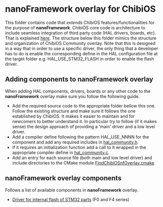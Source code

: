 # **nanoFramework** overlay for ChibiOS

This folder contains code that _extends_ ChibiOS features/functionalities for the purpose of **nanoFramework**.
ChibiOS core code is architecture to include seamless integration of third party code (HAL drivers, boards, etc). That is explained [here](http://wiki.chibios.org/dokuwiki/doku.php?id=chibios:community:guides:community_overlay).
The structure below this folder mimics the structure and organization of ChibiOS Community overlay.
Note that this is designed in a way that in order to use a specific driver, the only thing that a developer has to do is enable the corresponding define in the HAL configuration file at the target folder e.g. HAL_USE_STM32_FLASH in order to enable the flash driver.


## Adding components to **nanoFramework** overlay

When adding HAL components, drivers, boards or any other code to the **nanoFramework** overlay make sure you follow the following guide.

- Add the required source code to the appropriate folder bellow this one. Follow the existing structure and make sure it follows the one established by ChibiOS. It makes it easier to maintain and for newcomers to better understand it. In particular try to follow (if it makes sense) the design approach of providing a 'main' driver and a low level driver.
- Add a compiler define following the pattern HAL_USE_NNNN for the component and add any required includes in [hal_community.h](os/hal/include/hal_community.h).
- If it requires an initialization function add a call to it wrapped in the appropriate compiler define in [hal_community.c](os/hal/src/hal_community.c).
- Add an entry for each source file (both main and low level driver) and include directories to the CMake module [FindChibiOSnfOverlay.cmake](../../../../CMake/Modules/FindChibiOSnfOverlay.cmake).


## **nanoFramework** overlay components

Follows a list of available components in **nanoFramework** overlay.

- [Driver for internal flash of STM32 parts](stm32-internal-flash-driver.md) (F0 and F4 series)

